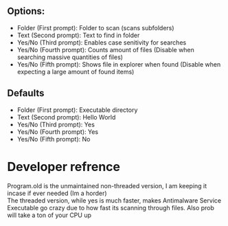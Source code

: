 ## Options:
- Folder (First prompt): Folder to scan (scans subfolders)
- Text (Second prompt): Text to find in folder
- Yes/No (Third prompt): Enables case senitivity for searches
- Yes/No (Fourth prompt): Counts amount of files (Disable when searching massive quantities of files)
- Yes/No (Fifth prompt): Shows file in explorer when found (Disable when expecting a large amount of found items)

## Defaults
- Folder (First prompt): Executable directory
- Text (Second prompt): Hello World
- Yes/No (Third prompt): Yes
- Yes/No (Fourth prompt): Yes
- Yes/No (Fifth prompt): No

# Developer refrence
Program.old is the unmaintained non-threaded version, I am keeping it incase if ever needed (Im a horder)<br>
The threaded version, while yes is much faster, makes Antimalware Service Executable go crazy due to how fast its scanning through files. Also prob will take a ton of your CPU up